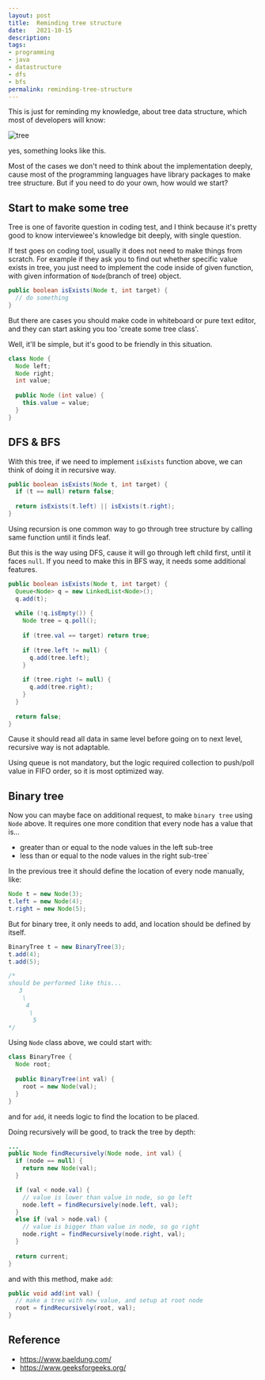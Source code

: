 ```yaml
---
layout: post
title:  Reminding tree structure
date:   2021-10-15
description: 
tags:
- programming
- java
- datastructure
- dfs
- bfs
permalink: reminding-tree-structure
---
```


This is just for reminding my knowledge, about tree data structure, which most of developers will know:

![tree](https://user-images.githubusercontent.com/1720209/146526771-9c57cb9b-32e2-4a22-b0a1-ff80011a1c9a.png)

yes, something looks like this.

Most of the cases we don't need to think about the implementation deeply, cause most of the programming languages have library packages to make tree structure. But if you need to do your own, how would we start?


## Start to make some tree
Tree is one of favorite question in coding test, and I think because it's pretty good to know interviewee's knowledge bit deeply, with single question.

If test goes on coding tool, usually it does not need to make things from scratch. For example if they ask you to find out whether specific value exists in tree, you just need to implement the code inside of given function, with given information of `Node`(branch of tree) object.
```java
public boolean isExists(Node t, int target) {
  // do something
}
```

But there are cases you should make code in whiteboard or pure text editor, and they can start asking you too 'create some tree class'.

Well, it'll be simple, but it's good to be friendly in this situation.
```java
class Node {
  Node left;
  Node right;
  int value;
  
  public Node (int value) {
    this.value = value;
  }
}
```

## DFS & BFS
With this tree, if we need to implement `isExists` function above, we can think of doing it in recursive way.

```java
public boolean isExists(Node t, int target) {
  if (t == null) return false;
  
  return isExists(t.left) || isExists(t.right);
}
```

Using recursion is one common way to go through tree structure by calling same function until it finds leaf.

But this is the way using DFS, cause it will go through left child first, until it faces `null`.
If you need to make this in BFS way, it needs some additional features.

```java
public boolean isExists(Node t, int target) {
  Queue<Node> q = new LinkedList<Node>();
  q.add(t);
  
  while (!q.isEmpty()) {
    Node tree = q.poll();
    
    if (tree.val == target) return true;
    
    if (tree.left != null) {
      q.add(tree.left);
    }
    
    if (tree.right != null) {
      q.add(tree.right);
    }
  }
  
  return false;
}
```

Cause it should read all data in same level before going on to next level, recursive way is not adaptable.

Using queue is not mandatory, but the logic required collection to push/poll value in FIFO order, so it is most optimized way.


## Binary tree
Now you can maybe face on additional request, to make `binary tree` using `Node` above.
It requires one more condition that every node has a value that is...
- greater than or equal to the node values in the left sub-tree
- less than or equal to the node values in the right sub-tree`

In the previous tree it should define the location of every node manually, like:
```java
Node t = new Node(3);
t.left = new Node(4);
t.right = new Node(5);
```

But for binary tree, it only needs to add, and location should be defined by itself.
```java
BinaryTree t = new BinaryTree(3);
t.add(4);
t.add(5);

/*
should be performed like this...
   3
    \
     4
      \ 
       5
*/
```

Using `Node` class above, we could start with:
```java
class BinaryTree {
  Node root;
  
  public BinaryTree(int val) {
    root = new Node(val);
  }
}
```

and for `add`, it needs logic to find the location to be placed.

Doing recursively will be good, to track the tree by depth:
```java
...
public Node findRecursively(Node node, int val) {
  if (node == null) {
    return new Node(val);
  }

  if (val < node.val) {
    // value is lower than value in node, so go left
    node.left = findRecursively(node.left, val);
  }
  else if (val > node.val) {
    // value is bigger than value in node, so go right
    node.right = findRecursively(node.right, val);
  }
  
  return current;
}
```

and with this method, make `add`:
```java
public void add(int val) {
  // make a tree with new value, and setup at root node
  root = findRecursively(root, val);
}
```


## Reference
* <https://www.baeldung.com/>
* <https://www.geeksforgeeks.org/>
